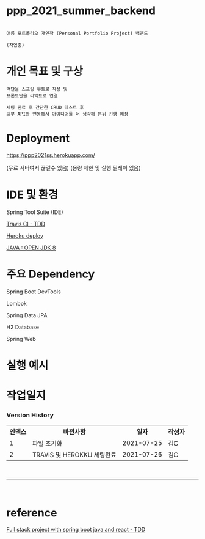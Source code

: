 # ppp_2021_summer_backend

```

여름 포트폴리오 개인작 (Personal Portfolio Project) 백엔드

(작업중)

```

# 개인 목표 및 구상

```
백단을 스프링 부트로 작성 및
프론트단을 리액트로 연결

세팅 완료 후 간단한 CRUD 테스트 후
외부 API와 연동해서 아이디어를 더 생각해 본뒤 진행 예정
```

# Deployment

https://ppp2021ss.herokuapp.com/

(무료 서버여서 끊길수 있음)
(용량 제한 및 실행 딜레이 있음)

# IDE 및 환경

Spring Tool Suite (IDE)

[Travis CI - TDD](https://travis-ci.org/)

[Heroku deploy](https://www.heroku.com/)

[JAVA : OPEN JDK 8](https://github.com/ojdkbuild/ojdkbuild)

# 주요 Dependency

Spring Boot DevTools

Lombok

Spring Data JPA

H2 Database

Spring Web


# 실행 예시


# 작업일지

### Version History
<table>
<tr>
  <th>인덱스</th>
  <th>바뀐사항</th>
  <th>일자</th>
  <th>작성자</th>
</tr>
<tr>
  <td>1</td>
  <td>파일 초기화</td>
  <td>2021-07-25</td>
  <td>김C</td>
</tr>
<tr>
  <td>2</td>
  <td>TRAVIS 및 HEROKKU 세팅완료</td>
  <td>2021-07-26</td>
  <td>김C</td>
</tr>
</table>

<br />
<hr />
<br />

# reference

[Full stack project with spring boot java and react - TDD](https://www.udemy.com/course/full-stack-project-using-spring-boot-and-react-with-tdd/)



